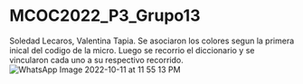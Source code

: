 # MCOC2022_P3_Grupo13
Soledad Lecaros, Valentina Tapia.
Se asociaron los colores segun la primera inical del codigo de la micro. Luego se recorrio el diccionario y se vincularon cada uno a su respectivo recorrido.
![WhatsApp Image 2022-10-11 at 11 55 13 PM](https://user-images.githubusercontent.com/112606241/195239148-8df42a4b-5738-41b8-ae2e-cf7ff8e7e0e4.jpeg)
